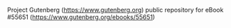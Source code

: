 Project Gutenberg (https://www.gutenberg.org) public repository for
eBook #55651 (https://www.gutenberg.org/ebooks/55651)
